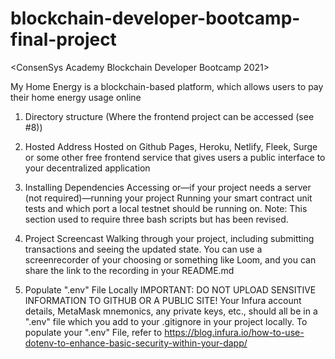 # blockchain-developer-bootcamp-final-project

<ConsenSys Academy Blockchain Developer Bootcamp 2021>

My Home Energy is a blockchain-based platform, which allows users to pay their home energy usage online 

1. Directory structure
  (Where the frontend project can be accessed (see #8))

2. Hosted Address
Hosted on Github Pages, Heroku, Netlify, Fleek, Surge or some other free frontend service that gives users a public interface to your decentralized application

3. Installing Dependencies 
Accessing or—if your project needs a server (not required)—running your project
Running your smart contract unit tests and which port a local testnet should be running on.
Note: This section used to require three bash scripts but has been revised.

4. Project Screencast
Walking through your project, including submitting transactions and seeing the updated state. You can use a screenrecorder of your choosing or something like Loom, and you can share the link to the recording in your README.md

5. Populate ".env" File Locally
IMPORTANT: DO NOT UPLOAD SENSITIVE INFORMATION TO GITHUB OR A PUBLIC SITE! Your Infura account details, MetaMask mnemonics, any private keys, etc., should all be in a ".env" file which you add to your .gitignore in your project locally. 
To populate your ".env" File, refer to https://blog.infura.io/how-to-use-dotenv-to-enhance-basic-security-within-your-dapp/

